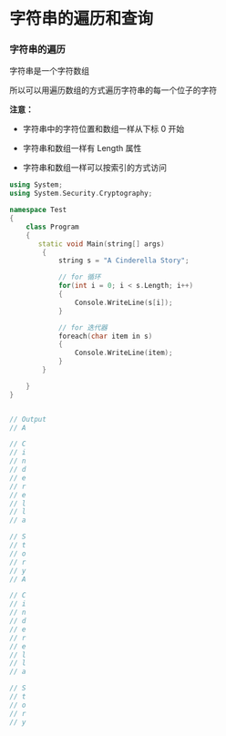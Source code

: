 # 字符串的遍历和查询

### 字符串的遍历

字符串是一个字符数组

所以可以用遍历数组的方式遍历字符串的每一个位子的字符

**注意：**
  
- 字符串中的字符位置和数组一样从下标 0 开始
  
- 字符串和数组一样有 Length 属性
  
- 字符串和数组一样可以按索引的方式访问

```C++
using System;
using System.Security.Cryptography;

namespace Test
{
    class Program
    {
       static void Main(string[] args)
        {
            string s = "A Cinderella Story";

            // for 循环
            for(int i = 0; i < s.Length; i++)
            {
                Console.WriteLine(s[i]);
            }

            // for 迭代器
            foreach(char item in s)
            {
                Console.WriteLine(item);
            }
        }

    }
}


// Output
// A

// C
// i
// n
// d
// e
// r
// e
// l
// l
// a

// S
// t
// o
// r
// y
// A

// C
// i
// n
// d
// e
// r
// e
// l
// l
// a

// S
// t
// o
// r
// y

```